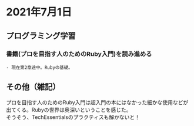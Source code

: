 # 2021年7月1日
## プログラミング学習
### 書籍(プロを目指す人のためのRuby入門)を読み進める
    - 現在第2章途中。Rubyの基礎。
## その他（雑記）
プロを目指す人のためのRuby入門は超入門の本にはなかった細かな使用などが出てくる。Rubyの世界は奥深いということを感じた。  
そうそう、TechEssentialsのプラクティスも解かないと！